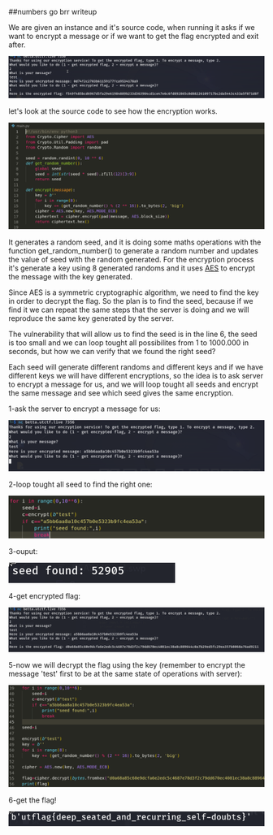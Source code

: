##numbers go brr writeup

We are given an instance and it's source code, when running it asks if we want to encrypt a message or if we want to get the flag 
encrypted and exit after.

![nc](0.png)

let's look at the source code to see how the encryption works.

![code](1.png)

It generates a random seed, and it is doing some maths operations with the function get_random_number() to generate a random number 
and updates the value of seed with the random generated. For the encryption process it's generate a key using 8 generated randoms and
it uses [AES](https://en.wikipedia.org/wiki/Advanced_Encryption_Standard) to encrypt the message with the key generated.

Since AES is a symmetric cryptographic algorithm, we need to find the key in order to decrypt the flag. So the plan is to find the
seed, because if we find it we can repeat the same steps that the server is doing and we will reproduce the same key generated by the
server.

The vulnerability that will allow us to find the seed is in the line 6, the seed is too small and we can loop tought all possibilites
from 1 to 1000.000 in seconds, but how we can verify that we found the right seed?

Each seed will generate different randoms and different keys and if we have different keys we will have different encryptions, so
the idea is to ask server to encrypt a message for us, and we will loop tought all seeds and encrypt the same message and see which
seed gives the same encryption.

1-ask the server to encrypt a message for us:

![msg_encryption](3.png)

2-loop tought all seed to find the right one:

![loop](4.png)

3-ouput:

![seed](5.png)

4-get encrypted flag:

![flag_enc](6.png)

5-now we will decrypt the flag using the key (remember to encrypt the message 'test' first to be at the same state of operations with server):

![decryption](7.png)

6-get the flag!

![flag](8.png)

